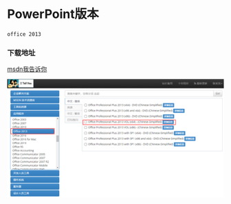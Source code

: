 # PowerPoint版本

`office 2013`

### 下载地址

[msdn我告诉你](https://msdn.itellyou.cn/)

![](https://raw.githubusercontent.com/huxiaoning/img/master/office2013voldownload.png)



